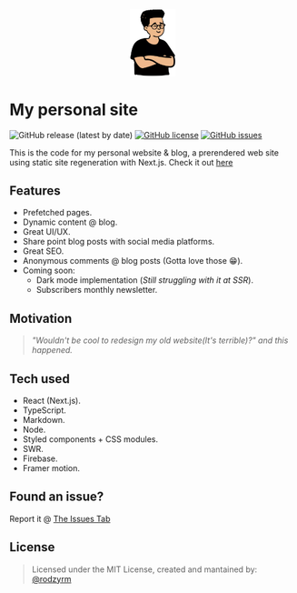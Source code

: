 <p align="center">
<img src="https://github.com/rodzy/rodzy.dev/blob/master/public/me/rodzy-humble-2.webp" width="80"/>
</p>

# My personal site

![GitHub release (latest by date)](https://img.shields.io/github/v/release/rodzy/rodzy.dev)
[![GitHub license](https://img.shields.io/github/license/rodzy/rodzy.dev)](https://github.com/rodzy/rodzy.dev/blob/master/LICENSE)
[![GitHub issues](https://img.shields.io/github/issues/rodzy/rodzy.dev)](https://github.com/rodzy/rodzy.dev/issues) 

This is the code for my personal website & blog, a prerendered web site using static site regeneration with Next.js. Check it out [here](https://rodzy.vercel.app/)

## Features

- Prefetched pages.
- Dynamic content @ blog.
- Great UI/UX.
- Share point blog posts with social media platforms.
- Great SEO.
- Anonymous comments @ blog posts (Gotta love those 😁).
- Coming soon:
    - Dark mode implementation (*Still struggling with it at SSR*).
    - Subscribers monthly newsletter.

## Motivation

> *"Wouldn't be cool to redesign my old website(It's terrible)?" and this happened.*

## Tech used

- React (Next.js).
- TypeScript.
- Markdown.
- Node.
- Styled components + CSS modules.
- SWR.
- Firebase.
- Framer motion.

## Found an issue?

Report it @ [The Issues Tab](https://github.com/rodzy/rodzy.dev/issues)

## License

> Licensed under the MIT License, created and mantained by: [@rodzyrm](https://twitter.com/rodzyrm)
